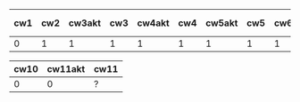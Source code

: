 | cw1 | cw2 | cw3akt | cw3 | cw4akt | cw4 | cw5akt | cw5 | cw6 | cw7akt | cw7 | cw8akt | cw8 | k1 pkt |
|-----|-----|--------|-----|--------|-----|--------|-----|-----|--------|-----|--------|-----|--------|
|   0 |   1 |      1 |   1 |      1 |   1 |      1 |   1 |   1 |      1 |   0 |      0 |   0 |     35 |

| cw10 | cw11akt | cw11 |
|------|---------|------|
|    0 |       0 | ?    |
